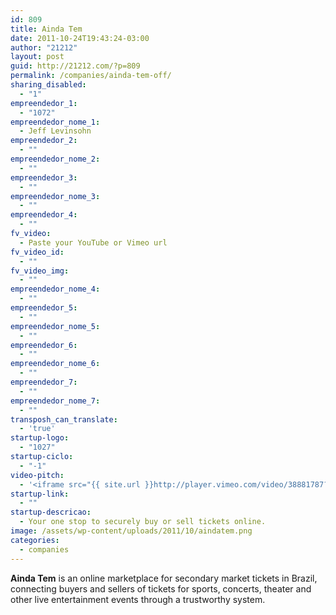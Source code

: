 ```yaml
---
id: 809
title: Ainda Tem
date: 2011-10-24T19:43:24-03:00
author: "21212"
layout: post
guid: http://21212.com/?p=809
permalink: /companies/ainda-tem-off/
sharing_disabled:
  - "1"
empreendedor_1:
  - "1072"
empreendedor_nome_1:
  - Jeff Levinsohn
empreendedor_2:
  - ""
empreendedor_nome_2:
  - ""
empreendedor_3:
  - ""
empreendedor_nome_3:
  - ""
empreendedor_4:
  - ""
fv_video:
  - Paste your YouTube or Vimeo url
fv_video_id:
  - ""
fv_video_img:
  - ""
empreendedor_nome_4:
  - ""
empreendedor_5:
  - ""
empreendedor_nome_5:
  - ""
empreendedor_6:
  - ""
empreendedor_nome_6:
  - ""
empreendedor_7:
  - ""
empreendedor_nome_7:
  - ""
transposh_can_translate:
  - 'true'
startup-logo:
  - "1027"
startup-ciclo:
  - "-1"
video-pitch:
  - '<iframe src="{{ site.url }}http://player.vimeo.com/video/38881787?title=0&byline=0&portrait=0" width="640" height="360" frameborder="0" webkitAllowFullScreen mozallowfullscreen allowFullScreen></iframe>'
startup-link:
  - ""
startup-descricao:
  - Your one stop to securely buy or sell tickets online.
image: /assets/wp-content/uploads/2011/10/aindatem.png
categories:
  - companies
---
```

**Ainda Tem** is an online marketplace for secondary market tickets in Brazil, connecting buyers and sellers of tickets for sports, concerts, theater and other live entertainment events through a trustworthy system.